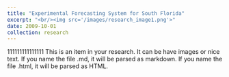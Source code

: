 ```yaml
---
title: "Experimental Forecasting System for South Florida"
excerpt: "<br/><img src='/images/research_image1.png'>"
date: 2009-10-01
collection: research
---
```


111111111111111
This is an item in your research. It can be have images or nice text. If you name the file .md, it will be parsed as markdown. If you name the file .html, it will be parsed as HTML. 
